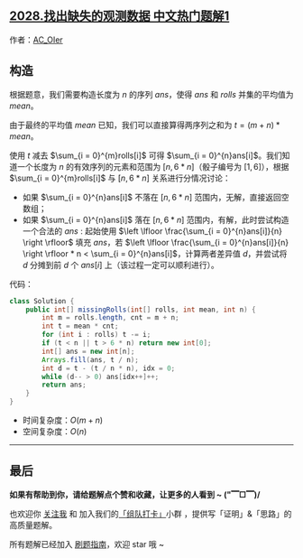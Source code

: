 ## [2028.找出缺失的观测数据 中文热门题解1](https://leetcode.cn/problems/find-missing-observations/solutions/100000/by-ac_oier-x22k)

作者：[AC_OIer](https://leetcode.cn/u/AC_OIer)

## 构造

根据题意，我们需要构造长度为 $n$ 的序列 $ans$，使得 $ans$ 和 $rolls$ 并集的平均值为 $mean$。

由于最终的平均值 $mean$ 已知，我们可以直接算得两序列之和为 $t = (m + n) * mean$。

使用 $t$ 减去 $\sum_{i = 0}^{m}rolls[i]$ 可得 $\sum_{i = 0}^{n}ans[i]$。我们知道一个长度为 $n$ 的有效序列的元素和范围为 $[n, 6 * n]$（骰子编号为 $[1, 6]$），根据 $\sum_{i = 0}^{m}rolls[i]$ 与 $[n, 6 * n]$ 关系进行分情况讨论：

* 如果 $\sum_{i = 0}^{n}ans[i]$ 不落在 $[n, 6 * n]$ 范围内，无解，直接返回空数组；
* 如果 $\sum_{i = 0}^{n}ans[i]$ 落在 $[n, 6 * n]$ 范围内，有解，此时尝试构造一个合法的 $ans$ : 起始使用 $\left \lfloor \frac{\sum_{i = 0}^{n}ans[i]}{n} \right \rfloor$ 填充 $ans$，若 $\left \lfloor \frac{\sum_{i = 0}^{n}ans[i]}{n} \right \rfloor * n < \sum_{i = 0}^{n}ans[i]$，计算两者差异值 $d$，并尝试将 $d$ 分摊到前 $d$ 个 $ans[i]$ 上（该过程一定可以顺利进行）。

代码：
```Java []
class Solution {
    public int[] missingRolls(int[] rolls, int mean, int n) {
        int m = rolls.length, cnt = m + n;
        int t = mean * cnt;
        for (int i : rolls) t -= i;
        if (t < n || t > 6 * n) return new int[0];
        int[] ans = new int[n];
        Arrays.fill(ans, t / n);
        int d = t - (t / n * n), idx = 0;
        while (d-- > 0) ans[idx++]++;
        return ans;
    }
}
```
* 时间复杂度：$O(m + n)$
* 空间复杂度：$O(n)$

---

## 最后

**如果有帮助到你，请给题解点个赞和收藏，让更多的人看到 ~ ("▔□▔)/**

也欢迎你 [关注我](https://oscimg.oschina.net/oscnet/up-19688dc1af05cf8bdea43b2a863038ab9e5.png) 和 加入我们的[「组队打卡」](https://leetcode-cn.com/u/ac_oier/)小群 ，提供写「证明」&「思路」的高质量题解。

所有题解已经加入 [刷题指南](https://github.com/SharingSource/LogicStack-LeetCode/wiki)，欢迎 star 哦 ~